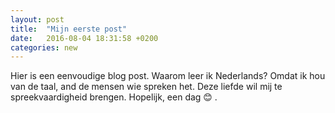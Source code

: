 ```yaml
---
layout: post
title:  "Mijn eerste post"
date:   2016-08-04 18:31:58 +0200
categories: new
---
```

Hier is een eenvoudige blog post. Waarom leer ik Nederlands? Omdat ik hou van de taal, and de mensen wie spreken het. Deze liefde wil mij te spreekvaardigheid brengen. Hopelijk, een dag 😊 . 
